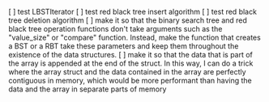

[ ] test LBSTIterator
[ ] test red black tree insert algorithm
[ ] test red black tree deletion algorithm
[ ] make it so that the binary search tree and red black tree operation 
    functions don't take arguments such as the "value_size" or "compare" function.
    Instead, make the function that creates a BST or a RBT take these parameters
    and keep them throughout the existence of the data structures.
[ ] make it so that the data that is part of the array is appended at the end
    of the struct. In this way, I can do a trick where the array struct and the
    data contained in the array are perfectly contiguous in memory, which 
    would be more performant than having the data and the array in separate
    parts of memory
